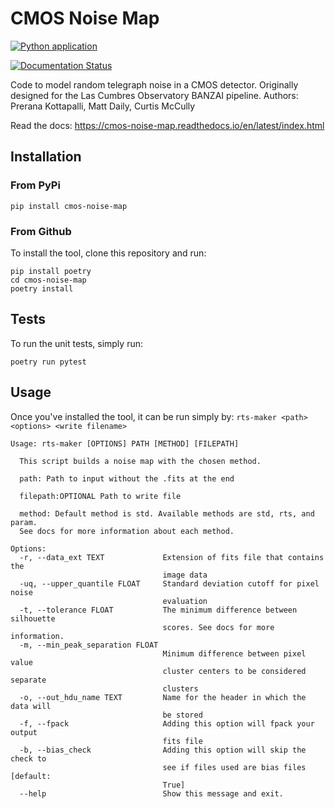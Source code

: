 # CMOS Noise Map
[![Python application](https://github.com/LCOGT/cmos-noise-map/actions/workflows/python-app.yml/badge.svg)](https://github.com/LCOGT/cmos-noise-map/actions/workflows/python-app.yml)

[![Documentation Status](https://readthedocs.org/projects/cmos-noise-map/badge/?version=latest)](https://cmos-noise-map.readthedocs.io/en/latest/?badge=latest)

Code to model random telegraph noise in a CMOS detector. Originally designed for the Las Cumbres Observatory BANZAI pipeline.
Authors: Prerana Kottapalli, Matt Daily, Curtis McCully

Read the docs: https://cmos-noise-map.readthedocs.io/en/latest/index.html

## Installation
### From PyPi
```
pip install cmos-noise-map
```

### From Github
To install the tool, clone this repository and run:

```
pip install poetry
cd cmos-noise-map
poetry install
```
## Tests
To run the unit tests, simply run:

`poetry run pytest`

## Usage
Once you've installed the tool, it can be run simply by:
`rts-maker <path> <options> <write filename>`

```
Usage: rts-maker [OPTIONS] PATH [METHOD] [FILEPATH]

  This script builds a noise map with the chosen method.

  path: Path to input without the .fits at the end

  filepath:OPTIONAL Path to write file

  method: Default method is std. Available methods are std, rts, and param.
  See docs for more information about each method.

Options:
  -r, --data_ext TEXT             Extension of fits file that contains the
                                  image data
  -uq, --upper_quantile FLOAT     Standard deviation cutoff for pixel noise
                                  evaluation
  -t, --tolerance FLOAT           The minimum difference between silhouette
                                  scores. See docs for more information.
  -m, --min_peak_separation FLOAT
                                  Minimum difference between pixel value
                                  cluster centers to be considered separate
                                  clusters
  -o, --out_hdu_name TEXT         Name for the header in which the data will
                                  be stored
  -f, --fpack                     Adding this option will fpack your output
                                  fits file
  -b, --bias_check                Adding this option will skip the check to
                                  see if files used are bias files  [default:
                                  True]
  --help                          Show this message and exit.
```
